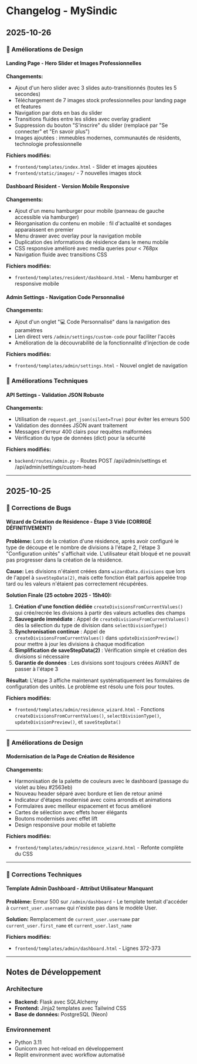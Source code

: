 # Changelog - MySindic

## 2025-10-26

### 🎨 Améliorations de Design

#### Landing Page - Hero Slider et Images Professionnelles
**Changements:**
- Ajout d'un hero slider avec 3 slides auto-transitionnés (toutes les 5 secondes)
- Téléchargement de 7 images stock professionnelles pour landing page et features
- Navigation par dots en bas du slider
- Transitions fluides entre les slides avec overlay gradient
- Suppression du bouton "S'inscrire" du slider (remplacé par "Se connecter" et "En savoir plus")
- Images ajoutées : immeubles modernes, communautés de résidents, technologie professionnelle

**Fichiers modifiés:**
- `frontend/templates/index.html` - Slider et images ajoutées
- `frontend/static/images/` - 7 nouvelles images stock

#### Dashboard Résident - Version Mobile Responsive
**Changements:**
- Ajout d'un menu hamburger pour mobile (panneau de gauche accessible via hamburger)
- Réorganisation du contenu en mobile : fil d'actualité et sondages apparaissent en premier
- Menu drawer avec overlay pour la navigation mobile
- Duplication des informations de résidence dans le menu mobile
- CSS responsive amélioré avec media queries pour < 768px
- Navigation fluide avec transitions CSS

**Fichiers modifiés:**
- `frontend/templates/resident/dashboard.html` - Menu hamburger et responsive mobile

#### Admin Settings - Navigation Code Personnalisé
**Changements:**
- Ajout d'un onglet "💻 Code Personnalisé" dans la navigation des paramètres
- Lien direct vers `/admin/settings/custom-code` pour faciliter l'accès
- Amélioration de la découvrabilité de la fonctionnalité d'injection de code

**Fichiers modifiés:**
- `frontend/templates/admin/settings.html` - Nouvel onglet de navigation

### 🔧 Améliorations Techniques

#### API Settings - Validation JSON Robuste
**Changements:**
- Utilisation de `request.get_json(silent=True)` pour éviter les erreurs 500
- Validation des données JSON avant traitement
- Messages d'erreur 400 clairs pour requêtes malformées
- Vérification du type de données (dict) pour la sécurité

**Fichiers modifiés:**
- `backend/routes/admin.py` - Routes POST /api/admin/settings et /api/admin/settings/custom-head

---

## 2025-10-25

### 🐛 Corrections de Bugs

#### Wizard de Création de Résidence - Étape 3 Vide (CORRIGÉ DÉFINITIVEMENT)
**Problème:** Lors de la création d'une résidence, après avoir configuré le type de découpe et le nombre de divisions à l'étape 2, l'étape 3 "Configuration unités" s'affichait vide. L'utilisateur était bloqué et ne pouvait pas progresser dans la création de la résidence.

**Cause:** Les divisions n'étaient créées dans `wizardData.divisions` que lors de l'appel à `saveStepData(2)`, mais cette fonction était parfois appelée trop tard ou les valeurs n'étaient pas correctement récupérées.

**Solution Finale (25 octobre 2025 - 15h40):**
1. **Création d'une fonction dédiée** `createDivisionsFromCurrentValues()` qui crée/recrée les divisions à partir des valeurs actuelles des champs
2. **Sauvegarde immédiate** : Appel de `createDivisionsFromCurrentValues()` dès la sélection du type de division dans `selectDivisionType()`
3. **Synchronisation continue** : Appel de `createDivisionsFromCurrentValues()` dans `updateDivisionPreview()` pour mettre à jour les divisions à chaque modification
4. **Simplification de saveStepData(2)** : Vérification simple et création des divisions si nécessaire
5. **Garantie de données** : Les divisions sont toujours créées AVANT de passer à l'étape 3

**Résultat:** L'étape 3 affiche maintenant systématiquement les formulaires de configuration des unités. Le problème est résolu une fois pour toutes.

**Fichiers modifiés:**
- `frontend/templates/admin/residence_wizard.html` - Fonctions `createDivisionsFromCurrentValues()`, `selectDivisionType()`, `updateDivisionPreview()`, et `saveStepData()`

---

### 🎨 Améliorations de Design

#### Modernisation de la Page de Création de Résidence
**Changements:**
- Harmonisation de la palette de couleurs avec le dashboard (passage du violet au bleu #2563eb)
- Nouveau header séparé avec bordure et lien de retour animé
- Indicateur d'étapes modernisé avec coins arrondis et animations
- Formulaires avec meilleur espacement et focus amélioré
- Cartes de sélection avec effets hover élégants
- Boutons modernisés avec effet lift
- Design responsive pour mobile et tablette

**Fichiers modifiés:**
- `frontend/templates/admin/residence_wizard.html` - Refonte complète du CSS

---

### 🔧 Corrections Techniques

#### Template Admin Dashboard - Attribut Utilisateur Manquant
**Problème:** Erreur 500 sur `/admin/dashboard` - Le template tentait d'accéder à `current_user.username` qui n'existe pas dans le modèle User.

**Solution:** Remplacement de `current_user.username` par `current_user.first_name` et `current_user.last_name`

**Fichiers modifiés:**
- `frontend/templates/admin/dashboard.html` - Lignes 372-373

---

## Notes de Développement

### Architecture
- **Backend:** Flask avec SQLAlchemy
- **Frontend:** Jinja2 templates avec Tailwind CSS
- **Base de données:** PostgreSQL (Neon)

### Environnement
- Python 3.11
- Gunicorn avec hot-reload en développement
- Replit environment avec workflow automatisé

